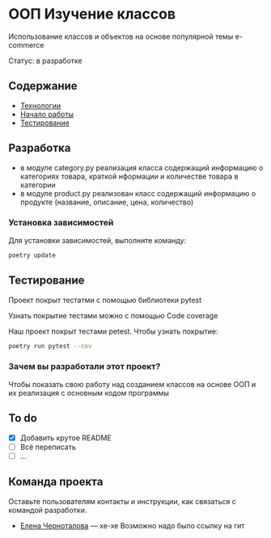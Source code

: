 # ООП Изучение классов
Использование классов и объектов на основе популярной темы e-commerce

Статус: в разработке

## Содержание
- [Технологии](pyproject.toml)
- [Начало работы](src/main.py)
- [Тестирование](tests)


## Разработка
- в модуле category.py реализация класса содержащий информацию о категориях товара, краткой нформации
и количестве товара в категории
- в модуле product.py реализован класс содержащий информацию о продукте (название, описание, цена, количество)


### Установка зависимостей
Для установки зависимостей, выполните команду:
```sh
poetry update
```


## Тестирование

Проект покрыт тестатми с помощью библиотеки pytest

Узнать покрытие тестами можно с помощью Code coverage

Наш проект покрыт тестами petest. Чтобы узнать покрытие:
```sh
poetry run pytest --cov
```

### Зачем вы разработали этот проект?
Чтобы показать свою работу над созданием классов на основе ООП и их реализация с основным кодом программы

## To do
- [x] Добавить крутое README
- [ ] Всё переписать
- [ ] ...

## Команда проекта
Оставьте пользователям контакты и инструкции, как связаться с командой разработки.

- [Елена Черноталова](https://t.me/ChashkaChaya813) — хе-хе Возможно надо было ссылку на гит
